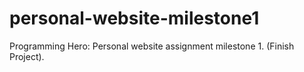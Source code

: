 # personal-website-milestone1
Programming Hero: Personal website assignment milestone 1. (Finish Project).
